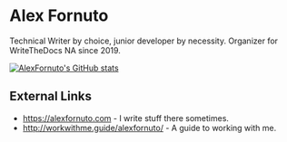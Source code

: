 # Alex Fornuto

Technical Writer by choice, junior developer by necessity. Organizer for WriteTheDocs NA since 2019.

[![AlexFornuto's GitHub stats](https://github-readme-stats.vercel.app/api?username=alexfornuto@show_icons=true&theme=tokyonight)](https://github.com/anuraghazra/github-readme-stats)

## External Links

- <https://alexfornuto.com> - I write stuff there sometimes.
- <http://workwithme.guide/alexfornuto/> - A guide to working with me.
